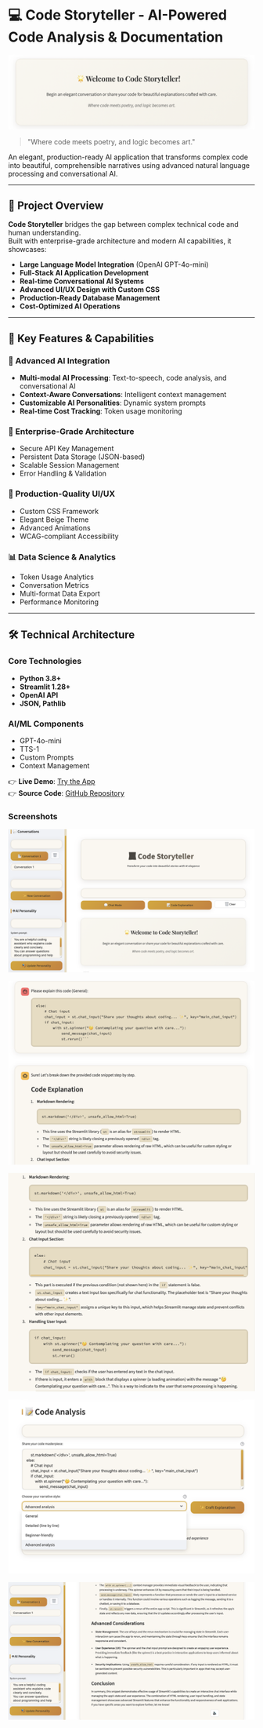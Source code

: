 # 💻 Code Storyteller - AI-Powered Code Analysis & Documentation

![Hero Section Screenshot](assets/cs0.png)

> "Where code meets poetry, and logic becomes art."

An elegant, production-ready AI application that transforms complex code into beautiful, comprehensible narratives using advanced natural language processing and conversational AI.

---

## 🎯 Project Overview

**Code Storyteller** bridges the gap between complex technical code and human understanding.  
Built with enterprise-grade architecture and modern AI capabilities, it showcases:

- **Large Language Model Integration** (OpenAI GPT-4o-mini)  
- **Full-Stack AI Application Development**  
- **Real-time Conversational AI Systems**  
- **Advanced UI/UX Design with Custom CSS**  
- **Production-Ready Database Management**  
- **Cost-Optimized AI Operations**

---

## 🚀 Key Features & Capabilities

### 🤖 Advanced AI Integration
- **Multi-modal AI Processing**: Text-to-speech, code analysis, and conversational AI  
- **Context-Aware Conversations**: Intelligent context management  
- **Customizable AI Personalities**: Dynamic system prompts  
- **Real-time Cost Tracking**: Token usage monitoring  

### 💼 Enterprise-Grade Architecture
- Secure API Key Management  
- Persistent Data Storage (JSON-based)  
- Scalable Session Management  
- Error Handling & Validation  

### 🎨 Production-Quality UI/UX
- Custom CSS Framework  
- Elegant Beige Theme  
- Advanced Animations  
- WCAG-compliant Accessibility  

### 📊 Data Science & Analytics
- Token Usage Analytics  
- Conversation Metrics  
- Multi-format Data Export  
- Performance Monitoring  

---

## 🛠️ Technical Architecture

### Core Technologies
- **Python 3.8+**
- **Streamlit 1.28+**
- **OpenAI API**
- **JSON, Pathlib**

### AI/ML Components
- GPT-4o-mini
- TTS-1
- Custom Prompts
- Context Management

👉 **Live Demo**: [Try the App](https://codestoryteller.streamlit.app)  
👉 **Source Code**: [GitHub Repository](https://github.com/cersei568/code_storyteller) 

### Screenshots

![Hero Section Screenshot](assets/cs1.png)

![Hero Section Screenshot](assets/cs3.png)

![Hero Section Screenshot](assets/cs4.png)

![Hero Section Screenshot](assets/cs5.png)

![Hero Section Screenshot](assets/cs6.png)
